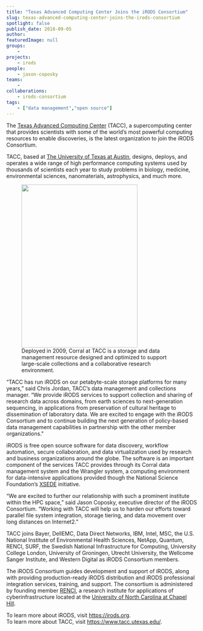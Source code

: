 ```yaml
---
title: "Texas Advanced Computing Center Joins the iRODS Consortium"
slug: texas-advanced-computing-center-joins-the-irods-consortium
spotlight: false
publish_date: 2018-09-05
author: 
featuredImage: null
groups:
    - 
projects:
    - irods
people:
    - jason-coposky
teams: 
    - 
collaborations:
    - irods-consortium
tags:
    - ["data management","open source"]
---
```

<!-- wp:paragraph -->
<p>The <a href="https://www.tacc.utexas.edu/">Texas Advanced Computing Center</a> (TACC), a supercomputing center that provides scientists with some of the world’s most powerful computing resources to enable discoveries, is the latest organization to join the iRODS Consortium. <br></p>
<!-- /wp:paragraph -->

<!-- wp:paragraph -->
<p>TACC, based at <a href="https://www.utexas.edu/">The University of Texas at Austin</a>, designs, deploys, and operates a wide range of high performance computing systems used by thousands of scientists each year to study problems in biology, medicine, environmental sciences, nanomaterials, astrophysics, and much more. &nbsp;<br></p>
<!-- /wp:paragraph -->

<!-- wp:more -->
<!--more-->
<!-- /wp:more -->

<!-- wp:image {"id":17781,"align":"right","width":306,"height":429} -->
<div class="wp-block-image"><figure class="alignright is-resized"><img src="https://renci.org/wp-content/uploads/2018/09/iRODS-TACC.jpg" alt="" class="wp-image-17781" width="306" height="429"/><figcaption>Deployed in 2009, Corral at TACC is a storage and data management resource designed and optimized to support large-scale collections and a collaborative research environment.</figcaption></figure></div>
<!-- /wp:image -->

<!-- wp:paragraph -->
<p>“TACC has run iRODS on our petabyte-scale storage platforms for many years,” said Chris Jordan, TACC’s data management and collections manager. “We provide iRODS services to support collection and sharing of research data across domains, from earth sciences to next-generation sequencing, in applications from preservation of cultural heritage to dissemination of laboratory data. We are excited to engage with the iRODS Consortium and to continue building the next generation of policy-based data management capabilities in partnership with the other member organizations."<br></p>
<!-- /wp:paragraph -->

<!-- wp:paragraph -->
<p>iRODS is free open source software for data discovery, workflow automation, secure collaboration, and data virtualization used by research and business organizations around the globe. The software is an important component of the services TACC provides through its Corral data management system and the Wrangler system, a computing environment for data-intensive applications provided though the National Science Foundation’s <a href="https://www.xsede.org/">XSEDE</a> initiative.<br></p>
<!-- /wp:paragraph -->

<!-- wp:paragraph -->
<p>“We are excited to further our relationship with such a prominent institute within the HPC space,” said Jason Coposky, executive director of the iRODS Consortium. “Working with TACC will help us to harden our efforts toward parallel file system integration, storage tiering, and data movement over long distances on Internet2.”<br></p>
<!-- /wp:paragraph -->

<!-- wp:paragraph -->
<p>TACC joins Bayer, DellEMC, Data Direct Networks, IBM, Intel, MSC, the U.S. National Institute of Environmental Health Sciences, NetApp, Quantum, RENCI, SURF, the Swedish National Infrastructure for Computing, University College London, University of Groningen, Utrecht University, the Wellcome Sanger Institute, and Western Digital as iRODS Consortium members.&nbsp;<br></p>
<!-- /wp:paragraph -->

<!-- wp:paragraph -->
<p>The iRODS Consortium guides development and support of iRODS, along with providing production-ready iRODS distribution and iRODS professional integration services, training, and support. The consortium is administered by founding member&nbsp;<a href="http://www.renci.org/">RENCI</a>, a research institute for applications of cyberinfrastructure located at the&nbsp;<a href="http://www.unc.edu/">University of North Carolina at Chapel Hill</a>.</p>
<!-- /wp:paragraph -->

<!-- wp:paragraph -->
<p>To learn more about iRODS, visit <a href="https://irods.org/">https://irods.org</a>.<br>To learn more about TACC, visit <a href="https://www.tacc.utexas.edu/">https://www.tacc.utexas.edu/</a>.<br></p>
<!-- /wp:paragraph -->
